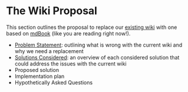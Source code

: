# The Wiki Proposal

This section outlines the proposal to replace our [existing wiki](http://makerspace.pbworks.com) with one based on [mdBook](https://github.com/rust-lang/mdBook) (like you are reading right now!).

- [Problem Statement](./problem_statement.md): outlining what is wrong with the current wiki and why we need a replacement
- [Solutions Considered](./solutions_considered.md): an overview of each considered solution that could address the issues with the current wiki
- Proposed solution
- Implementation plan
- Hypothetically Asked Questions
